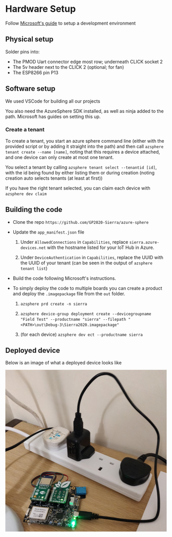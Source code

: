 # Hardware Setup

Follow [Microsoft's guide](https://docs.microsoft.com/en-gb/azure-sphere/install/overview) to setup a development environment

## Physical setup

Solder pins into:
* The PMOD Uart connector edge most row; underneath CLICK socket 2
* The 5v header next to the CLICK 2 (optional; for fan)
* The ESP8266 pin P13

## Software setup

We used VSCode for building all our projects

You also need the AzureSphere SDK installed, as well as ninja added to the path. Microsoft has guides on setting this up.

### Create a tenant

To create a tenant, you start an azure sphere command line (either with the provided script or by adding it straight into the path) and then call `azsphere tenant create --name [name]`, noting that this requires a device attached, and one device can only create at most one tenant.

You select a tenant by calling `azsphere tenant select --tenantid [id]`, with the id being found by either listing them or during creation (noting creation auto selects tenants (at least at first))

If you have the right tenant selected, you can claim each device with `azsphere dev claim`

## Building the code
- Clone the repo `https://github.com/GP2020-Sierra/azure-sphere` 

- Update the `app_manifest.json` file

    1) Under `AllowedConnections` in `Capabilities`, replace `sierra.azure-devices.net` with the hostname listed for your IoT Hub in Azure.

    2) Under `DeviceAuthentication` in `Capabilities`, replace the UUID with the UUID of your tenant (can be seen in the output of `azsphere tenant list`)

- Build the code following Microsoft's instructions. 

- To simply deploy the code to multiple boards you can create a product and deploy the `.imagepackage` file from the `out` folder.

    1) `azsphere prd create -n sierra`

    2) `azsphere device-group deployment create --devicegroupname "Field Test" --productname "sierra" --filepath "<PATH>\out\Debug-3\Sierra2020.imagepackage"`

    3) (for each device) `azsphere dev ect --productname sierra`

## Deployed device

Below is an image of what a deployed device looks like

![Deployed Device](/assets/device.jpg)
